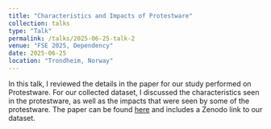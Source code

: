 ```yaml
---
title: "Characteristics and Impacts of Protestware"
collection: talks
type: "Talk"
permalink: /talks/2025-06-25-talk-2
venue: "FSE 2025, Dependency"
date: 2025-06-25
location: "Trondheim, Norway"
---
```


In this talk, I reviewed the details in the paper for our study performed on Protestware. 
For our collected dataset, I discussed the characteristics seen in the protestware, as well as the impacts that were seen by some of the protestware.
The paper can be found [here](https://sazzadur.com/pdfs/ProtestwareFSE.pdf) and includes a Zenodo link to our dataset.
